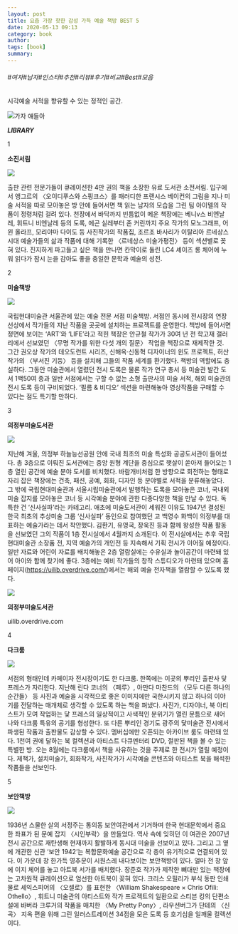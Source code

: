 ```yaml
---
layout: post
title: 요즘 가장 핫한 감성 가득 예술 책방 BEST 5
date: 2020-05-13 09:13
category: book
author: 
tags: [book]
summary: 
---
```


###### #여자#남자#인스타#추천#리뷰#후기#비교#Best#모음

시각예술 서적을 향유할 수 있는 정적인 공간.

![가자 얘들아](https://t1.daumcdn.net/liveboard/emoticon/kakaofriends/v1/niniz2/16.gif)

_**LIBRARY**_

1

**소진서림**

[![](https://img1.daumcdn.net/thumb/R720x0/?fname=https%3A%2F%2Ft1.daumcdn.net%2Fliveboard%2Fbazaarkorea%2F87d3810689d845de99eaeb5f2d9b1c5d.JPG)](https://www.harpersbazaar.co.kr/article/46195?utm_source=1boon&utm_medium=referral&utm_campaign=article)

출판 관련 전문가들이 큐레이션한 4만 권의 책을 소장한 유료 도서관 소전서림. 입구에서 앵그르의 〈오이디푸스와 스핑크스〉를 패러디한 프랜시스 베이컨의 그림을 지나 미술 서적을 따로 모아놓은 방 안에 들어서면 책 읽는 남자의 모습을 그린 팀 아이텔의 작품이 정령처럼 걸려 있다. 천장에서 바닥까지 빈틈없이 메운 책장에는 베니v스 비엔날레, 휘트니 비엔날레 등의 도록, 에곤 실레부터 존 커린까지 주요 작가의 모노그래프, 어윈 올라프, 모리야마 다이도 등 사진작가의 작품집, 조르조 바사리가 이탈리아 르네상스 시대 예술가들의 삶과 작품에 대해 기록한 〈르네상스 미술가평전〉 등이 섹션별로 꽂혀 있다. 진지하게 파고들고 싶은 책을 만나면 칸막이로 둘린 LC4 셰이즈 롱 체어에 누워 읽다가 잠시 눈을 감아도 좋을 충일한 문학과 예술의 성전.

  

2

**미술책방**

[![](https://img1.daumcdn.net/thumb/R720x0/?fname=https%3A%2F%2Ft1.daumcdn.net%2Fliveboard%2Fbazaarkorea%2Ffa9db9991dc84107a86ccdfe3fe058e9.JPG)](https://www.harpersbazaar.co.kr/article/46195?utm_source=1boon&utm_medium=referral&utm_campaign=article)

국립현대미술관 서울관에 있는 예술 전문 서점 미술책방. 서점인 동시에 전시장의 연장선상에서 작가들의 지난 작품을 곳곳에 설치하는 프로젝트를 운영한다. 책방에 들어서면 정면에 보이는 ‘ART’와 ‘LIFE’라고 적힌 책장은 안규철 작가가 30여 년 전 학고재 갤러리에서 선보였던 〈무명 작가를 위한 다섯 개의 질문〉 작업을 책장으로 재제작한 것. 그간 권오상 작가의 데오도런트 시리즈, 신해옥·신동혁 디자이너의 윈도 프로젝트, 허산 작가의 〈부서진 기둥〉 등을 설치해 그들의 작품 세계를 환기했다. 책방의 역할에도 충실하다. 그동안 미술관에서 열렸던 전시 도록은 물론 작가 연구 총서 등 미술관 발간 도서 1백50여 종과 일반 서점에서는 구할 수 없는 소형 출판사의 미술 서적, 해외 미술관의 전시 도록 등이 구비되었다. ‘필름 & 비디오’ 섹션을 마련해놓아 영상작품을 구매할 수 있다는 점도 특기할 만하다.

3

**의정부미술도서관**

[![](https://img1.daumcdn.net/thumb/R720x0/?fname=https%3A%2F%2Ft1.daumcdn.net%2Fliveboard%2Fbazaarkorea%2F28a4f10f683a4431802b355b761df204.JPG)](https://www.harpersbazaar.co.kr/article/46195?utm_source=1boon&utm_medium=referral&utm_campaign=article)

지난해 겨울, 의정부 하늘능선공원 안에 국내 최초의 미술 특성화 공공도서관이 들어섰다. 총 3층으로 이뤄진 도서관에는 중앙 원형 계단을 중심으로 햇살이 쏟아져 들어오는 1층 열린 공간에 예술 분야 도서를 비치했다. 바람개비처럼 한 방향으로 회전하는 형태로 자리 잡은 책장에는 건축, 패션, 공예, 회화, 디자인 등 분야별로 서적을 분류해놓았다. 그 밖에 국립현대미술관과 서울시립미술관에서 발행하는 도록을 모아놓은 코너, 국내외 미술 잡지를 모아놓은 코너 등 시각예술 분야에 관한 다종다양한 책을 만날 수 있다. 독특한 건 ‘신사실파’라는 카테고리. 애초에 미술도서관이 세워진 이유도 1947년 결성된 한국 최초의 추상미술 그룹 ‘신사실파’ 동인으로 참여했던 고 백영수 화백이 의정부를 대표하는 예술가라는 데서 착안했다. 김환기, 유영국, 장욱진 등과 함께 왕성한 작품 활동을 선보였던 그의 작품이 1층 전시실에서 4월까지 소개된다. 이 전시실에서는 추후 국립현대미술관 소장품 전, 지역 예술가의 개인전 등 지속해서 기획 전시가 이어질 예정이다. 일반 자료와 어린이 자료를 배치해놓은 2층 열람실에는 수유실과 놀이공간이 마련돼 있어 아이와 함께 찾기에 좋다. 3층에는 예비 작가들의 창작 스튜디오가 마련돼 있으며 홈페이지(https://uilib.overdrive.com/)에서는 해외 예술 전자책을 열람할 수 있도록 했다.

[](https://uilib.overdrive.com/)

![](https://img1.daumcdn.net/thumb/S130x130/?scode=1boon&fname=https://thunder.cdn.overdrive.com/logo-resized/9033?1574188760)

**의정부미술도서관**

uilib.overdrive.com

4

**다크룸**

[![](https://img1.daumcdn.net/thumb/R720x0/?fname=https%3A%2F%2Ft1.daumcdn.net%2Fliveboard%2Fbazaarkorea%2Fd123c5e19b5b415ca3b31369e3eba9eb.JPG)](https://www.harpersbazaar.co.kr/article/46195?utm_source=1boon&utm_medium=referral&utm_campaign=article)

서점의 형태인데 카페이자 전시장이기도 한 다크룸. 한쪽에는 이곳의 뿌리인 출판사 닻 프레스가 자리한다. 지난해 린다 코너의 〈페루〉, 아만다 마찬드의 〈모두 다른 하나의 순간들〉 등 사진과 예술을 시각적으로 좋은 이미지에만 국한시키지 않고 하나의 이야기를 전달하는 매개체로 생각할 수 있도록 하는 책을 펴냈다. 사진가, 디자이너, 북 아티스트가 모여 작업하는 닻 프레스의 일상적이고 사색적인 분위기가 열린 문틈으로 새어 나와 다크룸 특유의 공기를 형성한다. 또 다른 뿌리인 경기도 광주의 닻미술관 전시에서 파생된 작품과 출판물도 감상할 수 있다. 멤버십에만 오픈되는 아카이브 룸도 마련돼 있다. 1천여 권에 달하는 북 컬렉션과 아티스트 다큐멘터리 DVD, 절판된 책을 볼 수 있는 특별한 방. 오는 8월에는 다크룸에서 책을 사유하는 것을 주제로 한 전시가 열릴 예정이다. 제책가, 설치미술가, 회화작가, 사진작가가 시각예술 콘텐츠와 아티스트 북을 해석한 작품들을 선보인다.

5

**보안책방**

[![](https://img1.daumcdn.net/thumb/R720x0/?fname=https%3A%2F%2Ft1.daumcdn.net%2Fliveboard%2Fbazaarkorea%2F46169dc81c38428ea865af66f52b8b3a.JPG)](https://www.harpersbazaar.co.kr/article/46195?utm_source=1boon&utm_medium=referral&utm_campaign=article)

1936년 스물한 살의 서정주는 통의동 보안여관에서 기거하며 한국 현대문학에서 중요한 좌표가 된 문예 잡지 〈시인부락〉을 만들었다. 역사 속에 잊히던 이 여관은 2007년 전시 공간으로 재탄생해 현재까지 활발하게 동시대 미술을 선보이고 있다. 그리고 그 옆에 개관한 신관 ‘보안 1942’는 복합문화예술 공간으로 각 층이 유기적으로 연결되어 있다. 이 가운데 창 한가득 영추문이 시원스레 내다보이는 보안책방이 있다. 얼마 전 창 앞에 이지 체어를 놓고 아트북 서가를 배치했다. 장준호 작가가 제작한 뼈대만 있는 책장에는 고차원적 큐레이션으로 엄선한 아트북이 꽂혀 있다. 크리스 오필리가 부식 동판 인쇄물로 셰익스피어의 〈오셀로〉를 표현한 〈William Shakespeare × Chris Ofili: Othello〉, 휘트니 미술관의 아티스트와 작가 프로젝트의 일환으로 스티븐 킹의 단편소설에 바버라 크루거의 작품을 매치한 〈My Pretty Pony〉, 라우션버그가 단테의 〈신곡〉 지옥 편을 위해 그린 일러스트레이션 34점을 모은 도록 등 호기심을 일깨울 컬렉션이다.